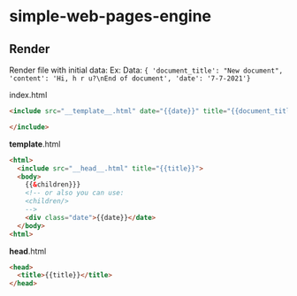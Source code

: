 # simple-web-pages-engine


## Render

Render file with initial data:
Ex: Data: `{ 'document_title': "New document", 'content': 'Hi, h r u?\nEnd of document', 'date': '7-7-2021'}`

index.html
```html
<include src="__template__.html" date="{{date}}" title="{{document_title}}">

</include>
```

__template__.html
```html
<html>
  <include src="__head__.html" title="{{title}}">
  <body>
    {{&children}}}
    <!-- or also you can use:
    <children/>
    -->
    <div class="date">{{date}}</date>
  </body>
<html>
```

__head__.html
```html
<head>
  <title>{{title}}</title>
</head>
```
